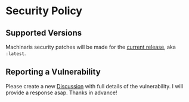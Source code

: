 # Security Policy

## Supported Versions

Machinaris security patches will be made for the [current release](https://github.com/guydavis/machinaris/wiki/Releases#release-streams), aka `:latest`.

## Reporting a Vulnerability

Please create a new [Discussion](https://github.com/guydavis/machinaris/discussions) with full details of the vulnerability.  I will provide a response asap.  Thanks in advance!
